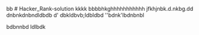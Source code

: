 bb # Hacker_Rank-solution
kkkk
bbbbhkghhhhhhhhhhh
jfkhjnbk.d.nkbg.dd
dnbnkdnbndldbdb
d'
dbkldbvb;ldbldbd
''bdnk'lbdnbnbl

bdbnnbd
ldlbdk
